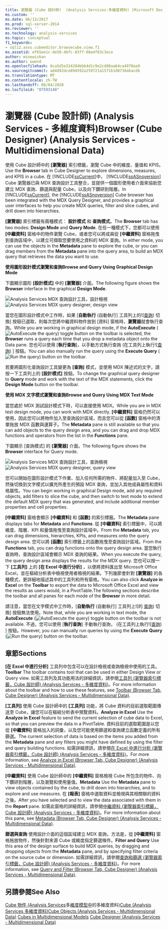 ```yaml
---
title: 瀏覽器 (Cube 設計師)  (Analysis Services-多維度資料) |Microsoft Docs
ms.custom: ''
ms.date: 06/13/2017
ms.prod: sql-server-2014
ms.reviewer: ''
ms.technology: analysis-services
ms.topic: conceptual
f1_keywords:
- sql12.asvs.cubeeditor.browsecube.view.f1
ms.assetid: efb5ee1c-de50-4bfc-83ff-08a4f03c3ece
author: minewiskan
ms.author: owend
ms.openlocfilehash: 6ca5d5e314284bbb4d1c9e2cd88aa64ca4970aa9
ms.sourcegitcommit: ad4d92dce894592a259721a1571b1d8736abacdb
ms.translationtype: MT
ms.contentlocale: zh-TW
ms.lasthandoff: 08/04/2020
ms.locfileid: "87593140"
---
```

# <a name="browser-cube-designer-analysis-services---multidimensional-data"></a><span data-ttu-id="701a7-102">瀏覽器 (Cube 設計師) (Analysis Services - 多維度資料)</span><span class="sxs-lookup"><span data-stu-id="701a7-102">Browser (Cube Designer) (Analysis Services - Multidimensional Data)</span></span>
  <span data-ttu-id="701a7-103">使用 Cube 設計師中的 **[瀏覽器]** 索引標籤，瀏覽 Cube 中的維度、量值和 KPIS。</span><span class="sxs-lookup"><span data-stu-id="701a7-103">Use the **Browser** tab in Cube Designer to explore dimensions, measures, and KPIS in a cube.</span></span> <span data-ttu-id="701a7-104">在 [!INCLUDE[ssCurrent](../includes/sscurrent-md.md)]中， [!INCLUDE[ssASnoversion](../includes/ssasnoversion-md.md)] Cube 瀏覽器已與 MDX 查詢設計工具整合，並提供一個圖形使用者介面來協助您建立 MDX 查詢、篩選與配量 Cube，以及向下鑽研到階層。</span><span class="sxs-lookup"><span data-stu-id="701a7-104">In [!INCLUDE[ssCurrent](../includes/sscurrent-md.md)], the [!INCLUDE[ssASnoversion](../includes/ssasnoversion-md.md)] Cube browser has been integrated with the MDX Query Designer, and provides a graphical user interfaces to help you create MDX queries, filter and slice cubes, and drill down into hierarchies.</span></span>

 <span data-ttu-id="701a7-105">**[瀏覽器]** 索引標籤有兩種模式： **設計模式** 和 **查詢模式**。</span><span class="sxs-lookup"><span data-stu-id="701a7-105">The **Browser** tab has two modes: **Design Mode** and **Query Mode**.</span></span> <span data-ttu-id="701a7-106">在任一種模式下，您都可以使用 **[中繼資料]** 窗格中的物件瀏覽 Cube，或者您可以將成員從 **[中繼資料]** 窗格拖曳到查詢區域中，以建立可擷取您要使用之資料的 MDX 查詢。</span><span class="sxs-lookup"><span data-stu-id="701a7-106">In either mode, you can use the objects in the **Metadata** pane to explore the cube, or you can drag members from the **Metadata** pane into the query area, to build an MDX query that retrieves the data you want to use.</span></span>

 <span data-ttu-id="701a7-107">**使用圖形設計模式瀏覽和查詢**</span><span class="sxs-lookup"><span data-stu-id="701a7-107">**Browse and Query Using Graphical Design Mode**</span></span>

 <span data-ttu-id="701a7-108">下圖顯示圖形 **[設計模式]** 中的 **[瀏覽器]** 介面。</span><span class="sxs-lookup"><span data-stu-id="701a7-108">The following figure shows the **Browser** interface in the graphical **Design Mode**.</span></span>

 <span data-ttu-id="701a7-109">![Analysis Services MDX 查詢設計工具，設計檢視](media/rsqd-dsawas-mdx-designmode.gif "Analysis Services MDX 查詢設計工具，設計檢視")</span><span class="sxs-lookup"><span data-stu-id="701a7-109">![Analysis Services MDX query designer, design view](media/rsqd-dsawas-mdx-designmode.gif "Analysis Services MDX query designer, design view")</span></span>

 <span data-ttu-id="701a7-110">當您在圖形設計模式中工作時，如果 [**自動執行** (自動執行] 工具列上的![[查詢](media/rsqdicon-autoexecute.gif "自動執行查詢")) 切換] 按鈕已選取，則每次您將中繼資料物件放到 [資料] 窗格時，**瀏覽器**就會執行查詢。</span><span class="sxs-lookup"><span data-stu-id="701a7-110">While you are working in graphical design mode, if the **AutoExecute** (![AutoExecute the query](media/rsqdicon-autoexecute.gif "AutoExecute the query")) toggle button on the toolbar is selected, the **Browser** runs a query each time that you drop a metadata object onto the Data pane.</span></span> <span data-ttu-id="701a7-111">您也可以使用 [**執行查詢**]，以手動方式執行查詢 (在工具列上執行![[查詢](media/rsqdicon-run.gif "執行查詢")) ] 按鈕。</span><span class="sxs-lookup"><span data-stu-id="701a7-111">You can also manually run the query using the **Execute Query** (![Run the query](media/rsqdicon-run.gif "Run the query")) button on the toolbar.</span></span>

 <span data-ttu-id="701a7-112">若要將圖形化查詢設計工具變更為 **[查詢]** 模式，並使用 MDX 陳述式的文字，請按一下工具列上的 **[設計模式]** 按鈕。</span><span class="sxs-lookup"><span data-stu-id="701a7-112">To change the graphical query designer to **Query** mode and work with the text of the MDX statements, click the **Design Mode** button on the toolbar.</span></span>

 <span data-ttu-id="701a7-113">**使用 MDX 文字模式瀏覽和查詢**</span><span class="sxs-lookup"><span data-stu-id="701a7-113">**Browse and Query Using MDX Text Mode**</span></span>

 <span data-ttu-id="701a7-114">當您處於 MDX 測試設計模式下時，可以直接使用 MDX。</span><span class="sxs-lookup"><span data-stu-id="701a7-114">While you are in MDX test design mode, you can work with MDX directly.</span></span> <span data-ttu-id="701a7-115">**[中繼資料]** 窗格仍然可以使用，因此您可以將物件加入至查詢設計區域，而且您可以從 **[函數]** 窗格中的清單拖放 MDX 函數與運算子。</span><span class="sxs-lookup"><span data-stu-id="701a7-115">The **Metadata** pane is still available so that you can add objects to the query design area, and you can drag and drop MDX functions and operators from the list in the **Functions** pane.</span></span>

 <span data-ttu-id="701a7-116">下圖顯示 [查詢模式] 的 **[瀏覽器]** 介面。</span><span class="sxs-lookup"><span data-stu-id="701a7-116">The following figure shows the **Browser** interface for Query mode.</span></span>

 <span data-ttu-id="701a7-117">![Analysis Services MDX 查詢設計工具，查詢檢視](media/rsqd-dsawas-mdx-querymode.gif "Analysis Services MDX 查詢設計工具，查詢檢視")</span><span class="sxs-lookup"><span data-stu-id="701a7-117">![Analysis Services MDX query designer, query view](media/rsqd-dsawas-mdx-querymode.gif "Analysis Services MDX query designer, query view")</span></span>

 <span data-ttu-id="701a7-118">您可以開始在圖形設計模式下作業、加入任何所需的物件、將配量加入至 Cube，然後切換到文字模式以擴充所產生的預設 MDX 查詢，並加入其他成員屬性和資料格屬性。</span><span class="sxs-lookup"><span data-stu-id="701a7-118">You can begin working in graphical Design mode, add any required objects, add filters to slice the cube, and then switch to text mode to extend the default MDX query that was generated, and include additional member properties and cell properties.</span></span>

 <span data-ttu-id="701a7-119">**[中繼資料]** 窗格會顯示 **[中繼資料]** 和 **[函數]** 的索引標籤。</span><span class="sxs-lookup"><span data-stu-id="701a7-119">The **Metadata** pane displays tabs for **Metadata** and **Functions**.</span></span> <span data-ttu-id="701a7-120">從 **[中繼資料]** 索引標籤中，可以將維度、階層、KPI 和量值拖曳至查詢設計區域中。</span><span class="sxs-lookup"><span data-stu-id="701a7-120">From the **Metadata** tab, you can drag dimensions, hierarchies, KPIs, and measures onto the query design area.</span></span> <span data-ttu-id="701a7-121">您可以將 **[函數]** 索引標籤上的函數拖曳至查詢設計區域。</span><span class="sxs-lookup"><span data-stu-id="701a7-121">From the **Functions** tab, you can drag functions onto the query design area.</span></span> <span data-ttu-id="701a7-122">當您執行查詢時，查詢設計區域會顯示 MDX 查詢的結果。</span><span class="sxs-lookup"><span data-stu-id="701a7-122">When you execute the query, the query design area displays the results for the MDX query.</span></span> <span data-ttu-id="701a7-123">您也可以按一下 **[工具列]** 上的 **[在 Excel 中進行分析]** ，以便將資料匯出至 Microsoft Office Excel，並在樞紐分析表中檢視使用者檢視的結果。下列幾節會針對 **[瀏覽器]** 的各種模式，更詳細地描述其中的工具列和所有窗格。</span><span class="sxs-lookup"><span data-stu-id="701a7-123">You can also click **Analyze in Excel** on the **Toolbar** to export the data to Microsoft Office Excel and view the results as users would, in a PivotTable.The following sections describe the toolbar and all panes for each mode of the **Browser** in more detail.</span></span>

 <span data-ttu-id="701a7-124">請注意，當您在文字模式中工作時，[**自動執行** (自動執行] 工具列上![的 [查詢](media/rsqdicon-autoexecute.gif "自動執行查詢")) 切換] 按鈕無法使用。</span><span class="sxs-lookup"><span data-stu-id="701a7-124">Note that, while you are working in text mode, the **AutoExecute** (![AutoExecute the query](media/rsqdicon-autoexecute.gif "AutoExecute the query")) toggle button on the toolbar is not available.</span></span> <span data-ttu-id="701a7-125">不過，您可以使用 [**執行查詢**] 手動執行查詢， (在工具列上執行![[查詢](media/rsqdicon-run.gif "執行查詢")) ] 按鈕。</span><span class="sxs-lookup"><span data-stu-id="701a7-125">However, you can manually run queries by using the **Execute Query** (![Run the query](media/rsqdicon-run.gif "Run the query")) button on the toolbar.</span></span>

## <a name="sections"></a><span data-ttu-id="701a7-126">章節</span><span class="sxs-lookup"><span data-stu-id="701a7-126">Sections</span></span>
 <span data-ttu-id="701a7-127">**[在 Excel 中進行分析]** 工具列中包含可以在設計檢視或查詢檢視中使用的工具。</span><span class="sxs-lookup"><span data-stu-id="701a7-127">**Toolbar** The toolbar contains tool that can be used in either Design View or Query view.</span></span> <span data-ttu-id="701a7-128">如需工具列及其功能用法的詳細資訊，請參閱[工具列 &#40;瀏覽器索引標籤，Cube 設計師&#41; &#40;Analysis Services - 多維度資料&#41;](toolbar-browser-tab-cube-designer-analysis-services-multidimensional-data.md)。</span><span class="sxs-lookup"><span data-stu-id="701a7-128">For more information about the toolbar and how to use these features, see [Toolbar &#40;Browser Tab, Cube Designer&#41; &#40;Analysis Services - Multidimensional Data&#41;](toolbar-browser-tab-cube-designer-analysis-services-multidimensional-data.md).</span></span>

 <span data-ttu-id="701a7-129">**[工具列]** 使用 Cube 設計師中的 **[工具列]** 功能，將 Cube 資料的目前選取範圍傳送至 Cube，讓您可以在樞紐分析表中預覽資料。</span><span class="sxs-lookup"><span data-stu-id="701a7-129">**Analyze in Excel** Use the **Analyze in Excel** feature to send the current selection of cube data to Excel, so that you can preview the data in a PivotTable.</span></span> <span data-ttu-id="701a7-130">資料目前的選取範圍是以您從 **[中繼資料]** 窗格加入的詞彙，以及您可能使用篩選和查詢建立函數定義的所有篩選。</span><span class="sxs-lookup"><span data-stu-id="701a7-130">The current selection of data is based on the items you added from the **Metadata** pane and any filters you might have defined by using the filter and query building functions.</span></span> <span data-ttu-id="701a7-131">如需詳細資訊，請參閱[在 Excel 中進行分析 &#40;瀏覽器索引標籤，Cube 設計師&#41; &#40;Analysis Services - 多維度資料&#41;](analyze-in-excel-browser-cube-designer-analysis-services-multidimensional-data.md)。</span><span class="sxs-lookup"><span data-stu-id="701a7-131">For more information, see [Analyze in Excel &#40;Browser Tab, Cube Designer&#41; &#40;Analysis Services - Multidimensional Data&#41;](analyze-in-excel-browser-cube-designer-analysis-services-multidimensional-data.md).</span></span>

 <span data-ttu-id="701a7-132">**[中繼資料]** 使用 Cube 設計師中的 **[中繼資料]** 窗格檢視 Cube 所包含的物件、向下鑽研到階層，以及瀏覽和使用量值。</span><span class="sxs-lookup"><span data-stu-id="701a7-132">**Metadata** Use the **Metadata** pane to view objects contained by the cube, to drill down into hierarchies, and to explore and use measures.</span></span> <span data-ttu-id="701a7-133">在 **[報表]** 窗格中選取資料並檢視與其相關聯的資料之後。</span><span class="sxs-lookup"><span data-stu-id="701a7-133">After you have selected and to view the data associated with them in the **Report** pane.</span></span> <span data-ttu-id="701a7-134">如需此窗格的詳細資訊，請參閱[中繼資料 &#40;瀏覽器索引標籤，Cube 設計師&#41; &#40;Analysis Services - 多維度資料&#41;](metadata-browser-tab-cube-designer-analysis-services-multidimensional-data.md)。</span><span class="sxs-lookup"><span data-stu-id="701a7-134">For more information about this pane, see [Metadata &#40;Browser Tab, Cube Designer&#41; &#40;Analysis Services - Multidimensional Data&#41;](metadata-browser-tab-cube-designer-analysis-services-multidimensional-data.md).</span></span>

 <span data-ttu-id="701a7-135">**篩選與查詢** 使用設計介面的這個區域建立 MDX 查詢，方法是，從 **[中繼資料]** 窗格拖放物件，然後針對來源 Cube 或維度指定篩選條件。</span><span class="sxs-lookup"><span data-stu-id="701a7-135">**Filter and Query** Use this area of the design surface to build MDX queries, by dragging and dropping objects from the **Metadata** pane, and by specifying filter criteria on the source cube or dimension.</span></span> <span data-ttu-id="701a7-136">如需詳細資訊，請參閱[查詢和篩選 &#40;瀏覽器索引標籤，Cube 設計師&#41; &#40;Analysis Services - 多維度資料&#41;](query-filter-browser-cube-designer-analysis-services-multidimensional-data.md)。</span><span class="sxs-lookup"><span data-stu-id="701a7-136">For more information, see [Query and Filter &#40;Browser Tab, Cube Designer&#41; &#40;Analysis Services - Multidimensional Data&#41;](query-filter-browser-cube-designer-analysis-services-multidimensional-data.md).</span></span>

## <a name="see-also"></a><span data-ttu-id="701a7-137">另請參閱</span><span class="sxs-lookup"><span data-stu-id="701a7-137">See Also</span></span>
 <span data-ttu-id="701a7-138">[Cube 物件 &#40;Analysis Services](multidimensional-models-olap-logical-cube-objects/cube-objects-analysis-services-multidimensional-data.md)多[維度模型中](multidimensional-models/cubes-in-multidimensional-models.md)的多維度資料&#41;[Cube &#40;Analysis Services 多維度資料&#41;](cube-designer-analysis-services-multidimensional-data.md)</span><span class="sxs-lookup"><span data-stu-id="701a7-138">[Cube Objects &#40;Analysis Services - Multidimensional Data&#41;](multidimensional-models-olap-logical-cube-objects/cube-objects-analysis-services-multidimensional-data.md) [Cubes in Multidimensional Models](multidimensional-models/cubes-in-multidimensional-models.md) [Cube Designer &#40;Analysis Services - Multidimensional Data&#41;](cube-designer-analysis-services-multidimensional-data.md)</span></span>


